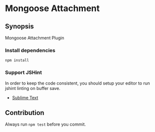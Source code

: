 Mongoose Attachment
===================

## Synopsis

Mongoose Attachment Plugin


### Install dependencies
```
npm install
```

### Support JSHint

In order to keep the code consistent, you should setup your editor to run jshint linting on buffer save.

* [Sublime Text](http://www.sublimelinter.com/en/latest/)

## Contribution

Always run `npm test` before you commit.
